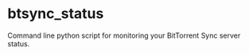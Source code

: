 btsync_status
=============

Command line python script for monitoring your BitTorrent Sync server status.
